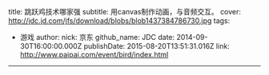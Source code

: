 title: 跳跃鸡技术哪家强
subtitle: 用canvas制作动画，与音频交互。
cover: http://jdc.jd.com/jfs/download/blobs/blob1437384786730.jpg
tags:
  - 游戏
author:
  nick: 京东
  github_name: JDC
date: 2014-09-30T16:00:00.000Z
publishDate: 2015-08-20T13:51:31.016Z
link: http://www.paipai.com/event/bird/index.html
---
